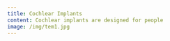 ```yaml
---
title: Cochlear Implants
content: Cochlear implants are designed for people
image: /img/tem1.jpg
---
```


